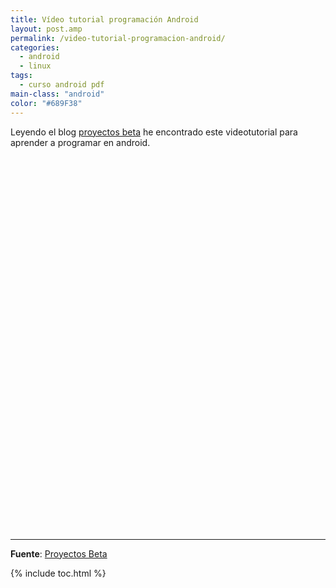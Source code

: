 ```yaml
---
title: Vídeo tutorial programación Android
layout: post.amp
permalink: /video-tutorial-programacion-android/
categories:
  - android
  - linux
tags:
  - curso android pdf
main-class: "android"
color: "#689F38"
---
```

<amp-img on="tap:lightbox1" role="button" tabindex="0" layout="responsive"  src="/assets/img/2013/07/iconoAndroid.png"  width="128px" height="128px" />  
Leyendo el blog <a target="_blank" href="http://proyectosbeta.blogspot.com/">proyectos beta</a> he encontrado este videotutorial para aprender a programar en android.


<!--ad-->
<center>
<br /> <br /> <br /> <br />
</center>
<center>
<br /> <br /> <br /> <br />
</center>
<center>
<br /> <br /> <br /> <br />
</center>
<center>
<br /> <br /> <br /> <br />
</center>
<center>
<br /> <br /> <br /> <br />
</center>
<center>
<br /> <br /> <br /> <br />
</center>
<center>
<br /> <br /> <br /> <br />
</center>
<center>
<br /> <br /> <br /> <br />
</center>
<center>
<br /> <br /> <br /> <br />
</center>

* * *

**Fuente**: <a target="_blank" href="http://proyectosbeta.blogspot.com/2011/03/curso-de-programacion-de-android-en.html">Proyectos Beta</a> 



{% include toc.html %}
